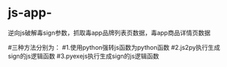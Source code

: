 # js-app-
逆向js破解毒sign参数，抓取毒app品牌列表页数据，毒app商品详情页数据

#三种方法分别为：
#1.使用python强转js函数为python函数
#2.js2py执行生成sign的js逻辑函数
#3.pyexejs执行生成sign的js逻辑函数
